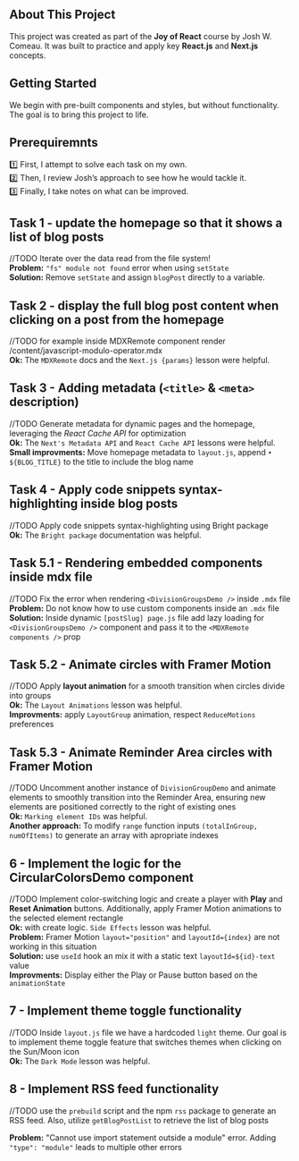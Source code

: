 ## About This Project

This project was created as part of the **Joy of React** course by Josh W. Comeau. It was built to practice and apply key **React.js** and **Next.js** concepts.

## Getting Started

We begin with pre-built components and styles, but without functionality. The goal is to bring this project to life.

## Prerequiremnts

1️⃣ First, I attempt to solve each task on my own.<br />
2️⃣ Then, I review Josh’s approach to see how he would tackle it.<br />
3️⃣ Finally, I take notes on what can be improved.

## Task 1 - update the homepage so that it shows a list of blog posts

//TODO Iterate over the data read from the file system!<br />
**Problem:** `"fs" module not found` error when using `setState`<br />
**Solution:** Remove `setState` and assign `blogPost` directly to a variable.

## Task 2 - display the full blog post content when clicking on a post from the homepage

//TODO for example inside MDXRemote component render /content/javascript-modulo-operator.mdx <br />
**Ok:** The `MDXRemote` docs and the `Next.js {params}` lesson were helpful.

## Task 3 - Adding metadata (`<title>` & `<meta>` description)

//TODO Generate metadata for dynamic pages and the homepage, leveraging the _React Cache API_ for optimization<br />
**Ok:** The `Next's Metadata API` and `React Cache API` lessons were helpful.<br />
**Small improvments:** Move homepage metadata to `layout.js`, append `• ${BLOG_TITLE}` to the title to include the blog name

## Task 4 - Apply code snippets syntax-highlighting inside blog posts

//TODO Apply code snippets syntax-highlighting using Bright package<br />
**Ok:** The `Bright package` documentation was helpful.

## Task 5.1 - Rendering embedded components inside mdx file

//TODO Fix the error when rendering `<DivisionGroupsDemo />` inside `.mdx` file<br />
**Problem:** Do not know how to use custom components inside an `.mdx` file <br />
**Solution:** Inside dynamic `[postSlug] page.js` file add lazy loading for `<DivisionGroupsDemo />` component and pass it to the `<MDXRemote components />` prop

## Task 5.2 - Animate circles with Framer Motion

//TODO Apply **layout animation** for a smooth transition when circles divide into groups<br />
**Ok:** The `Layout Animations` lesson was helpful.<br />
**Improvments:** apply `LayoutGroup` animation, respect `ReduceMotions` preferences

## Task 5.3 - Animate Reminder Area circles with Framer Motion

//TODO Uncomment another instance of `DivisionGroupDemo` and animate elements to smoothly transition into the Reminder Area, ensuring new elements are positioned correctly to the right of existing ones<br />
**Ok:** `Marking element IDs` was helpful.<br />
**Another approach:** To modify `range` function inputs `(totalInGroup, numOfItems)` to generate an array with apropriate indexes

## 6 - Implement the logic for the CircularColorsDemo component

//TODO Implement color-switching logic and create a player with **Play** and **Reset Animation** buttons. Additionally, apply Framer Motion animations to the selected element rectangle<br />
**Ok:** with create logic. `Side Effects` lesson was helpful.<br />
**Problem:** Framer Motion `layout="position"` and `layoutId={index}` are not working in this situation<br />
**Solution:** use `useId` hook an mix it with a static text `layoutId=${id}-text` value<br />
**Improvments:** Display either the Play or Pause button based on the `animationState`

## 7 - Implement theme toggle functionality

//TODO Inside `layout.js` file we have a hardcoded `light` theme. Our goal is to implement theme toggle feature that switches themes when clicking on the Sun/Moon icon<br />
**Ok:** The `Dark Mode` lesson was helpful.

## 8 - Implement RSS feed functionality

//TODO use the `prebuild` script and the npm `rss` package to generate an RSS feed. Also, utilize `getBlogPostList` to retrieve the list of blog posts<br />

**Problem:** "Cannot use import statement outside a module" error. Adding `"type": "module"` leads to multiple other errors<br />
